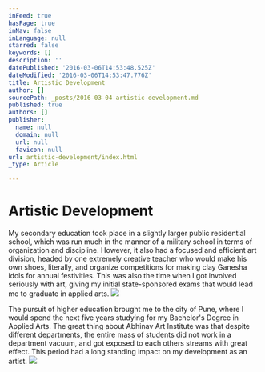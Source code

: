 ```yaml
---
inFeed: true
hasPage: true
inNav: false
inLanguage: null
starred: false
keywords: []
description: ''
datePublished: '2016-03-06T14:53:48.525Z'
dateModified: '2016-03-06T14:53:47.776Z'
title: Artistic Development
author: []
sourcePath: _posts/2016-03-04-artistic-development.md
published: true
authors: []
publisher:
  name: null
  domain: null
  url: null
  favicon: null
url: artistic-development/index.html
_type: Article

---
```

# Artistic Development

My secondary education took place in a slightly larger public 
residential school, which was run much in the manner of a military 
school in terms of organization and discipline. However, it also had a 
focused and efficient art division, headed by one extremely creative 
teacher who would make his own shoes, literally, and organize 
competitions for making clay Ganesha idols for annual festivities. This 
was also the time when I got involved seriously with art, giving my 
initial state-sponsored exams that would lead me to graduate in applied 
arts.
![](https://s3-us-west-2.amazonaws.com/the-grid-img/p/a2049e8ccf8ff44ff79a480949fdec1e25d36dd1.png)

The pursuit of higher education brought me to the city of Pune, where I 
would spend the next five years studying for my Bachelor's Degree in 
Applied Arts. The great thing about Abhinav Art Institute was that despite
different departments, the entire mass of 
students did not work in a department vacuum, and got exposed to each others streams with great effect. This period had a long standing 
impact on my development as an artist.
![](https://s3-us-west-2.amazonaws.com/the-grid-img/p/94aad38d1e11d1598a2bff2da5536ae03851e3f8.png)
